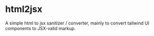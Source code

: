 # html2jsx
A simple html to jsx sanitizer / converter, mainly to convert tailwind UI components to JSX-valid markup.
